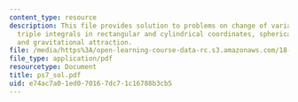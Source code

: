 ```yaml
---
content_type: resource
description: This file provides solution to problems on change of variables, probability,
  triple integrals in rectangular and cylindrical coordinates, spherical coordinates,
  and gravitational attraction.
file: /media/https%3A/open-learning-course-data-rc.s3.amazonaws.com/18-02-multivariable-calculus-spring-2006/e74ac7a01ed070167dc71c16788b3cb5_ps7_sol.pdf
file_type: application/pdf
resourcetype: Document
title: ps7_sol.pdf
uid: e74ac7a0-1ed0-7016-7dc7-1c16788b3cb5
---
```


